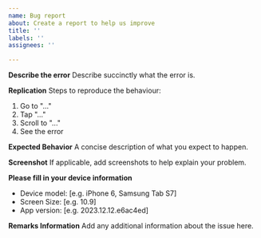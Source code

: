 ```yaml
---
name: Bug report
about: Create a report to help us improve
title: ''
labels: ''
assignees: ''

---
```


**Describe the error**
Describe succinctly what the error is.

**Replication**
Steps to reproduce the behaviour:
1. Go to "..."
2. Tap "..."
3. Scroll to "..."
4. See the error

**Expected Behavior**
A concise description of what you expect to happen.

**Screenshot**
If applicable, add screenshots to help explain your problem.

**Please fill in your device information**
 - Device model: [e.g. iPhone 6, Samsung Tab S7]
 - Screen Size: [e.g. 10.9]
 - App version: [e.g. 2023.12.12.e6ac4ed]

**Remarks Information**
Add any additional information about the issue here.
